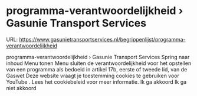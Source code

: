# programma-verantwoordelijkheid › Gasunie Transport Services

URL: https://www.gasunietransportservices.nl/begrippenlijst/programma-verantwoordelijkheid

programma-verantwoordelijkheid › Gasunie Transport Services
Spring naar inhoud
Menu tonen
Menu sluiten
de verantwoordelijkheid voor het opstellen van een programma als bedoeld in artikel 17b, eerste of tweede lid, van de Gaswet
Deze website vraagt je toestemming cookies te gebruiken voor
YouTube
. Lees het
cookiebeleid
voor meer informatie.
Ik ga akkoord
Ik ga niet akkoord